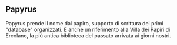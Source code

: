 ## Papyrus
Papyrus prende il nome dal papiro, supporto di scrittura dei primi "database" organizzati. È anche un riferimento alla Villa dei Papiri di Ercolano, la più antica biblioteca del passato arrivata ai giorni nostri.
